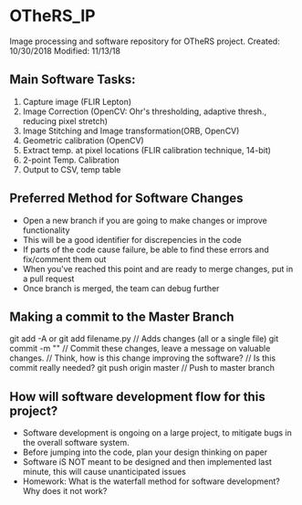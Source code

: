 # OTheRS_IP
Image processing and software repository for OTheRS project.
Created: 10/30/2018
Modified: 11/13/18

## Main Software Tasks:
1. Capture image (FLIR Lepton)
2. Image Correction (OpenCV: Ohr's thresholding, adaptive thresh., reducing pixel stretch)
3. Image Stitching and Image transformation(ORB, OpenCV)
4. Geometric calibration (OpenCV)
5. Extract temp. at pixel locations (FLIR calibration technique, 14-bit)
6. 2-point Temp. Calibration
7. Output to CSV, temp table

## Preferred Method for Software Changes
- Open a new branch if you are going to make changes or improve functionality
- This will be a good identifier for discrepencies in the code 
- If parts of the code cause failure, be able to find these errors and fix/comment them out 
- When you've reached this point and are ready to merge changes, put in a pull request
- Once branch is merged, the team can debug further

## Making a commit to the Master Branch
git add -A or git add filename.py // Adds changes (all or a single file)
git commit -m "" // Commit these changes, leave a message on valuable changes. 
// Think, how is this change improving the software? 
// Is this commit really needed?
git push origin master // Push to master branch

##  How will software development flow for this project?
- Software development is ongoing on a large project, to mitigate bugs in the overall software system. 
- Before jumping into the code, plan your design thinking on paper
- Software iS NOT meant to be designed and then implemented last minute, this will cause unanticipated issues
- Homework: What is the waterfall method for software development? Why does it not work?

